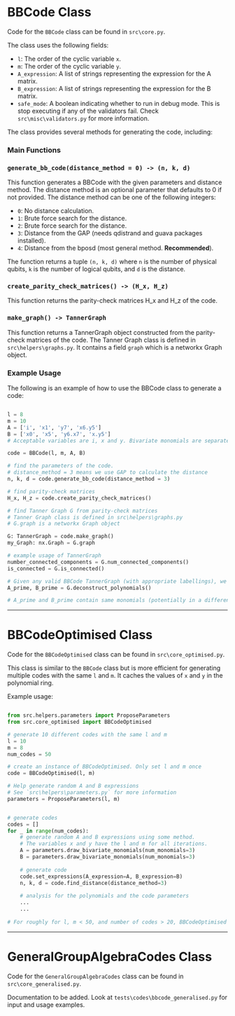 
# BBCode Class

Code for the `BBCode` class can be found in `src\core.py`.

The class uses the following fields:

*   `l`: The order of the cyclic variable `x`.
*   `m`: The order of the cyclic variable `y`.
*   `A_expression`: A list of strings representing the expression for the A matrix.
*   `B_expression`: A list of strings representing the expression for the B matrix.
*   `safe_mode`: A boolean indicating whether to run in debug mode. This is stop executing if any of the validators fail. Check `src\misc\validators.py` for more information.



The class provides several methods for generating the code, including:

### Main Functions

### `generate_bb_code(distance_method = 0) -> (n, k, d)`

This function generates a BBCode with the given parameters and distance method. The distance method is an optional parameter that defaults to 0 if not provided. The distance method can be one of the following integers:

*   `0`: No distance calculation.
*   `1`: Brute force search for the distance.
*   `2`: Brute force search for the distance.
*   `3`: Distance from the GAP (needs qdistrand and guava packages installed).
*   `4`: Distance from the bposd (most general method. **Recommended**).

The function returns a tuple `(n, k, d)` where `n` is the number of physical qubits, `k` is the number of logical qubits, and `d` is the distance.


### `create_parity_check_matrices() -> (H_x, H_z)`

This function returns the parity-check matrices H_x and H_z of the code. 


### `make_graph() -> TannerGraph`

This function returns a TannerGraph object constructed from the parity-check matrices of the code. The Tanner Graph class is defined in `src\helpers\graphs.py`. It contains a field `graph` which is a networkx Graph object.


### Example Usage

The following is an example of how to use the BBCode class to generate a code:

```python

l = 8
m = 10
A = ['i', 'x1', 'y7', 'x6.y5']
B = ['x0', 'x5', 'y6.x7', 'x.y5']
# Acceptable variables are i, x and y. Bivariate monomials are separated by a period '.'

code = BBCode(l, m, A, B)

# find the parameters of the code. 
# distance_method = 3 means we use GAP to calculate the distance
n, k, d = code.generate_bb_code(distance_method = 3)

# find parity-check matrices
H_x, H_z = code.create_parity_check_matrices()

# find Tanner Graph G from parity-check matrices
# Tanner Graph class is defined in src\helpers\graphs.py
# G.graph is a networkx Graph object

G: TannerGraph = code.make_graph()
my_Graph: nx.Graph = G.graph

# example usage of TannerGraph
number_connected_components = G.num_connected_components()
is_connected = G.is_connected()

# Given any valid BBCode TannerGraph (with appropriate labellings), we can fin the polynomials used to generate the code
A_prime, B_prime = G.deconstruct_polynomials()

# A_prime and B_prime contain same monomials (potentially in a different order) as in A and B

```


-----------------------------------

# BBCodeOptimised Class

Code for the `BBCodeOptimised` class can be found in `src\core_optimised.py`.

This class is similar to the `BBCode` class but is more efficient for generating multiple codes with the same `l` and `m`. It caches the values of `x` and `y` in the polynomial ring.

Example usage:

```python

from src.helpers.parameters import ProposeParameters
from src.core_optimised import BBCodeOptimised

# generate 10 different codes with the same l and m
l = 10
m = 8
num_codes = 50

# create an instance of BBCodeOptimised. Only set l and m once
code = BBCodeOptimised(l, m)

# Help generate random A and B expressions
# See `src\helpers\parameters.py` for more information
parameters = ProposeParameters(l, m)


# generate codes
codes = []
for _ in range(num_codes):
    # generate random A and B expressions using some method. 
    # The variables x and y have the l and m for all iterations.
    A = parameters.draw_bivariate_monomials(num_monomials=3)
    B = parameters.draw_bivariate_monomials(num_monomials=3)
    
    # generate code
    code.set_expressions(A_expression=A, B_expression=B)
    n, k, d = code.find_distance(distance_method=3)
    
    # analysis for the polynomials and the code parameters
    ...
    ...
    
# For roughly for l, m < 50, and number of codes > 20, BBCodeOptimised works 2-3X faster than BBCode
```

-----------------------------------

# GeneralGroupAlgebraCodes Class

Code for the `GeneralGroupAlgebraCodes` class can be found in `src\core_generalised.py`.

Documentation to be added. Look at `tests\codes\bbcode_generalised.py` for input and usage examples.



